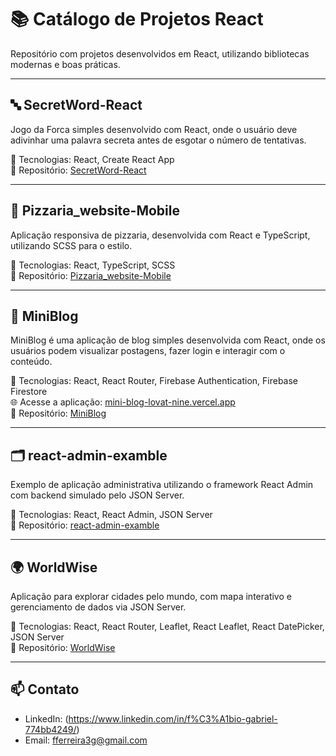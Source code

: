 # 📚 Catálogo de Projetos React

Repositório com projetos desenvolvidos em React, utilizando bibliotecas modernas e boas práticas.

---

## 🔤 SecretWord-React

Jogo da Forca simples desenvolvido com React, onde o usuário deve adivinhar uma palavra secreta antes de esgotar o número de tentativas.

🔧 Tecnologias: React, Create React App  
📎 Repositório: [SecretWord-React](https://github.com/FGabriel0/SecretWord-React)

---

## 🍕 Pizzaria_website-Mobile

Aplicação responsiva de pizzaria, desenvolvida com React e TypeScript, utilizando SCSS para o estilo.

🔧 Tecnologias: React, TypeScript, SCSS  
📎 Repositório: [Pizzaria_website-Mobile](https://github.com/FGabriel0/Pizzaria_website-Mobile)

---

## 📝 MiniBlog

MiniBlog é uma aplicação de blog simples desenvolvida com React, onde os usuários podem visualizar postagens, fazer login e interagir com o conteúdo.

🔧 Tecnologias: React, React Router, Firebase Authentication, Firebase Firestore  
🌐 Acesse a aplicação: [mini-blog-lovat-nine.vercel.app](https://mini-blog-lovat-nine.vercel.app)  
📎 Repositório: [MiniBlog](https://github.com/FGabriel0/MiniBlog)

---

## 🗂️ react-admin-examble

Exemplo de aplicação administrativa utilizando o framework React Admin com backend simulado pelo JSON Server.

🔧 Tecnologias: React, React Admin, JSON Server  
📎 Repositório: [react-admin-examble](https://github.com/FGabriel0/react-admin-examble)

---

## 🌍 WorldWise

Aplicação para explorar cidades pelo mundo, com mapa interativo e gerenciamento de dados via JSON Server.

🔧 Tecnologias: React, React Router, Leaflet, React Leaflet, React DatePicker, JSON Server  
📎 Repositório: [WorldWise](https://github.com/FGabriel0/WorldWise)

---

## 📫 Contato

- LinkedIn: (https://www.linkedin.com/in/f%C3%A1bio-gabriel-774bb4249/) 
- Email: fferreira3g@gmail.com
